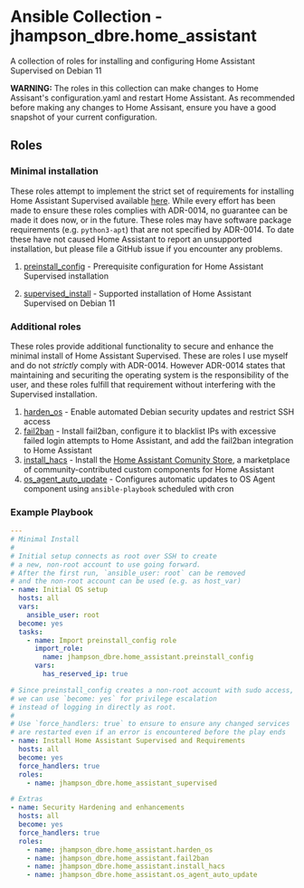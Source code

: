 # Ansible Collection - jhampson_dbre.home_assistant

A collection of roles for installing and configuring Home Assistant Supervised on Debian 11

**WARNING:** The roles in this collection can make changes to Home Assisant's configuration.yaml and restart Home Assistant. As recommended before making any changes to Home Assisant, ensure you have a good snapshot of your current configuration.

## Roles

### Minimal installation

These roles attempt to implement the strict set of requirements for installing Home Assistant Supervised available [here](https://github.com/home-assistant/architecture/blob/master/adr/0014-home-assistant-supervised.md).
While every effort has been made to ensure these roles complies with ADR-0014, no guarantee can be made it does now, or in the future. These roles may have software package requirements (e.g. `python3-apt`) that are not specified by ADR-0014. To date these have not caused Home Assistant to report an unsupported installation, but please file a GitHub issue if you encounter any problems.

1. [preinstall_config](https://github.com/jhampson-dbre/home_assistant/blob/main/roles/preinstall_config/README.md) - Prerequisite configuration for Home Assistant Supervised installation

1. [supervised_install](https://github.com/jhampson-dbre/home_assistant/blob/main/roles/supervised_install/README.md) - Supported installation of Home Assistant Supervised on Debian 11

### Additional roles

These roles provide additional functionality to secure and enhance the minimal install of Home Assistant Supervised. These are roles I use myself and do not *strictly* comply with ADR-0014. However ADR-0014 states that maintaining and securiting the operating system is the responsibility of the user, and these roles fulfill that requirement without interfering with the Supervised installation.

1. [harden_os](https://github.com/jhampson-dbre/home_assistant/blob/main/roles/harden_os/README.md) - Enable automated Debian security updates and restrict SSH access
1. [fail2ban](https://github.com/jhampson-dbre/home_assistant/blob/main/roles/fail2ban/README.md) - Install fail2ban, configure it to blacklist IPs with excessive failed login attempts to Home Assistant, and add the fail2ban integration to Home Assistant
1. [install_hacs](https://github.com/jhampson-dbre/home_assistant/blob/main/roles/install_hacs/README.md) - Install the [Home Assistant Comunity Store](https://hacs.xyz/), a marketplace of community-contributed custom components for Home Assistant
1. [os_agent_auto_update](https://github.com/jhampson-dbre/home_assistant/blob/main/roles/os_agent_auto_update/README.md) - Configures automatic updates to OS Agent component using `ansible-playbook` scheduled with cron

### Example Playbook

```yaml
---
# Minimal Install
#
# Initial setup connects as root over SSH to create
# a new, non-root account to use going forward.
# After the first run, `ansible_user: root` can be removed
# and the non-root account can be used (e.g. as host_var)
- name: Initial OS setup
  hosts: all
  vars:
    ansible_user: root
  become: yes
  tasks:
    - name: Import preinstall_config role
      import_role:
        name: jhampson_dbre.home_assistant.preinstall_config
      vars:
        has_reserved_ip: true

# Since preinstall_config creates a non-root account with sudo access,
# we can use `become: yes` for privilege escalation
# instead of logging in directly as root.
#
# Use `force_handlers: true` to ensure to ensure any changed services
# are restarted even if an error is encountered before the play ends
- name: Install Home Assistant Supervised and Requirements
  hosts: all
  become: yes
  force_handlers: true
  roles:
    - name: jhampson_dbre.home_assistant_supervised

# Extras
- name: Security Hardening and enhancements
  hosts: all
  become: yes
  force_handlers: true
  roles:
    - name: jhampson_dbre.home_assistant.harden_os
    - name: jhampson_dbre.home_assistant.fail2ban
    - name: jhampson_dbre.home_assistant.install_hacs
    - name: jhampson_dbre.home_assistant.os_agent_auto_update
```